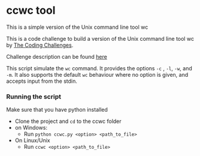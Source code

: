 # ccwc tool

This is a simple version of the Unix command line tool wc

This is a code challenge to build a version of the Unix command line tool wc by [The Coding Challenges](https://codingchallenges.fyi/challenges/intro/).

Challenge  description can be found [here](https://codingchallenges.fyi/challenges/challenge-wc/)

This script simulate the `wc` command. It provides the options `-c` , `-l`, `-w`, and `-m`. It also supports the default `wc` behaviour where no option is given, and accepts input from the stdin.

### Running the script

Make sure that you have python installed

* Clone the project and `cd` to the ccwc folder
* on Windows:
  * Run `python ccwc.py <option> <path_to_file>`
* On Linux/Unix
  * Run `ccwc <option> <path_to_file>`
